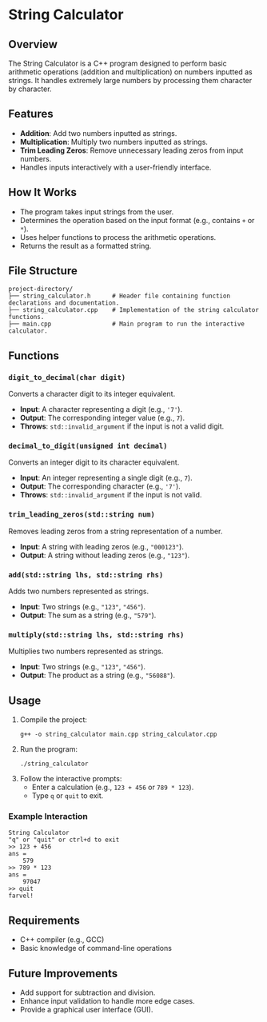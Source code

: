 # String Calculator

## Overview
The String Calculator is a C++ program designed to perform basic arithmetic operations (addition and multiplication) on numbers inputted as strings. It handles extremely large numbers  by processing them character by character.

## Features
- **Addition**: Add two numbers inputted as strings.
- **Multiplication**: Multiply two numbers inputted as strings.
- **Trim Leading Zeros**: Remove unnecessary leading zeros from input numbers.
- Handles inputs interactively with a user-friendly interface.

## How It Works
- The program takes input strings from the user.
- Determines the operation based on the input format (e.g., contains `+` or `*`).
- Uses helper functions to process the arithmetic operations.
- Returns the result as a formatted string.

## File Structure
```
project-directory/
├── string_calculator.h      # Header file containing function declarations and documentation.
├── string_calculator.cpp    # Implementation of the string calculator functions.
├── main.cpp                 # Main program to run the interactive calculator.
```

## Functions
### `digit_to_decimal(char digit)`
Converts a character digit to its integer equivalent.
- **Input**: A character representing a digit (e.g., `'7'`).
- **Output**: The corresponding integer value (e.g., `7`).
- **Throws**: `std::invalid_argument` if the input is not a valid digit.

### `decimal_to_digit(unsigned int decimal)`
Converts an integer digit to its character equivalent.
- **Input**: An integer representing a single digit (e.g., `7`).
- **Output**: The corresponding character (e.g., `'7'`).
- **Throws**: `std::invalid_argument` if the input is not valid.

### `trim_leading_zeros(std::string num)`
Removes leading zeros from a string representation of a number.
- **Input**: A string with leading zeros (e.g., `"000123"`).
- **Output**: A string without leading zeros (e.g., `"123"`).

### `add(std::string lhs, std::string rhs)`
Adds two numbers represented as strings.
- **Input**: Two strings (e.g., `"123"`, `"456"`).
- **Output**: The sum as a string (e.g., `"579"`).

### `multiply(std::string lhs, std::string rhs)`
Multiplies two numbers represented as strings.
- **Input**: Two strings (e.g., `"123"`, `"456"`).
- **Output**: The product as a string (e.g., `"56088"`).

## Usage
1. Compile the project:
   ```
   g++ -o string_calculator main.cpp string_calculator.cpp
   ```
2. Run the program:
   ```
   ./string_calculator
   ```
3. Follow the interactive prompts:
   - Enter a calculation (e.g., `123 + 456` or `789 * 123`).
   - Type `q` or `quit` to exit.

### Example Interaction
```
String Calculator
"q" or "quit" or ctrl+d to exit
>> 123 + 456
ans =
    579
>> 789 * 123
ans =
    97047
>> quit
farvel!
```

## Requirements
- C++ compiler (e.g., GCC)
- Basic knowledge of command-line operations

## Future Improvements
- Add support for subtraction and division.
- Enhance input validation to handle more edge cases.
- Provide a graphical user interface (GUI).



